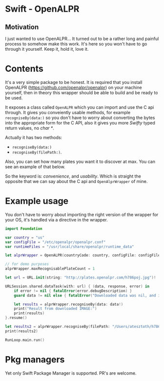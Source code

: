# Swift - OpenALPR

## Motivation
I just wanted to use OpenALPR... It turned out to be a rather long and painful process to somehow make this work.
It's here so you won't have to go through it yourself. Keep it, hold it, love it.

# Contents
It's a very simple package to be honest. It is required that you install OpenALPR (https://github.com/openalpr/openalpr) on your machine
yourself, then in theory this wrapper should be able to build and be ready to be used.

It exposes a class called `OpenALPR` which you can import and use the C api through. It gives you conveiently usable methods,
for example `recogniseBy(data:)` so you don't have to worry about converting the bytes into the appropriate form for the C API,
also it gives you more _Swifty_ typed return values, no _char *_.

Actually it has two methods:
- `recogniseBy(data:)`
- `recogniseBy(filePath:)`.

Also, you can set how many plates you want it to discover at max. You can see an example of that below.

So the keyword is: _convenience_, and _usability_. Which is straight the opposite that we can say about the C api and `OpenAlprWrapper` of mine.

# Example usage

You don't have to worry about importing the right version of the wrapper for your OS, it's handled via a directive in the wrapper.

```swift
import Foundation

var country = "us"
var configFile = "/etc/openalpr/openalpr.conf"
var runtimeFiles = "/usr/local/share/openalpr/runtime_data"

let alprWrapper = OpenALPR(countryCode: country, configFile: configFile, runtimeFilesLocation: runtimeFiles)

// for demo purposes
alprWrapper.maxRecognisablePlateCount = 1

let url = URL.init(string: "http://plates.openalpr.com/h786poj.jpg")!

URLSession.shared.dataTask(with: url) { (data, response, error) in
    if error != nil { fatalError(error.debugDescription) }
    guard data != nil else { fatalError("Downloaded data was nil, and its not allowed in this example") }

    let results = alprWrapper.recogniseBy(data: data!)
    print("Result from downloaded IMAGE:")
    print(results)
}.resume()

let results2 = alprWrapper.recogniseBy(filePath: "/Users/atesztoth/h786poj.jpg")
print(results2)

RunLoop.main.run()
```

# Pkg managers
Yet only Swift Package Manager is supported. PR's are welcome.
